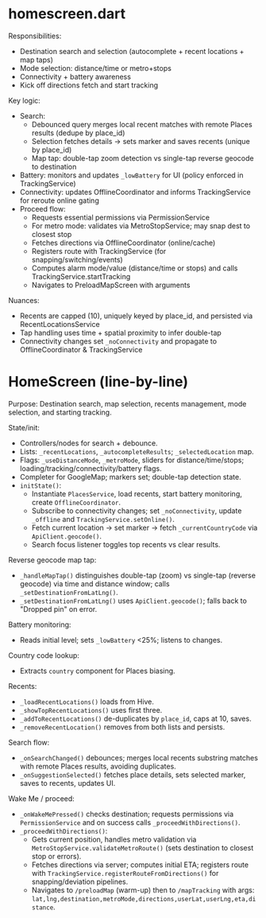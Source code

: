 # homescreen.dart

Responsibilities:
- Destination search and selection (autocomplete + recent locations + map taps)
- Mode selection: distance/time or metro+stops
- Connectivity + battery awareness
- Kick off directions fetch and start tracking

Key logic:
- Search:
  - Debounced query merges local recent matches with remote Places results (dedupe by place_id)
  - Selection fetches details -> sets marker and saves recents (unique by place_id)
  - Map tap: double-tap zoom detection vs single-tap reverse geocode to destination
- Battery: monitors and updates `_lowBattery` for UI (policy enforced in TrackingService)
- Connectivity: updates OfflineCoordinator and informs TrackingService for reroute online gating
- Proceed flow:
  - Requests essential permissions via PermissionService
  - For metro mode: validates via MetroStopService; may snap dest to closest stop
  - Fetches directions via OfflineCoordinator (online/cache)
  - Registers route with TrackingService (for snapping/switching/events)
  - Computes alarm mode/value (distance/time or stops) and calls TrackingService.startTracking
  - Navigates to PreloadMapScreen with arguments

Nuances:
- Recents are capped (10), uniquely keyed by place_id, and persisted via RecentLocationsService
- Tap handling uses time + spatial proximity to infer double-tap
- Connectivity changes set `_noConnectivity` and propagate to OfflineCoordinator & TrackingService

# HomeScreen (line-by-line)

Purpose: Destination search, map selection, recents management, mode selection, and starting tracking.

State/init:
- Controllers/nodes for search + debounce.
- Lists: `_recentLocations`, `_autocompleteResults`; `_selectedLocation` map.
- Flags: `_useDistanceMode`, `_metroMode`, sliders for distance/time/stops; loading/tracking/connectivity/battery flags.
- Completer for GoogleMap; markers set; double-tap detection state.
- `initState()`:
  - Instantiate `PlacesService`, load recents, start battery monitoring, create `OfflineCoordinator`.
  - Subscribe to connectivity changes; set `_noConnectivity`, update `_offline` and `TrackingService.setOnline()`.
  - Fetch current location → set marker → fetch `_currentCountryCode` via `ApiClient.geocode()`.
  - Search focus listener toggles top recents vs clear results.

Reverse geocode map tap:
- `_handleMapTap()` distinguishes double-tap (zoom) vs single-tap (reverse geocode) via time and distance window; calls `_setDestinationFromLatLng()`.
- `_setDestinationFromLatLng()` uses `ApiClient.geocode()`; falls back to "Dropped pin" on error.

Battery monitoring:
- Reads initial level; sets `_lowBattery` <25%; listens to changes.

Country code lookup:
- Extracts `country` component for Places biasing.

Recents:
- `_loadRecentLocations()` loads from Hive.
- `_showTopRecentLocations()` uses first three.
- `_addToRecentLocations()` de-duplicates by `place_id`, caps at 10, saves.
- `_removeRecentLocation()` removes from both lists and persists.

Search flow:
- `_onSearchChanged()` debounces; merges local recents substring matches with remote Places results, avoiding duplicates.
- `_onSuggestionSelected()` fetches place details, sets selected marker, saves to recents, updates UI.

Wake Me / proceed:
- `_onWakeMePressed()` checks destination; requests permissions via `PermissionService` and on success calls `_proceedWithDirections()`.
- `_proceedWithDirections()`:
  - Gets current position, handles metro validation via `MetroStopService.validateMetroRoute()` (sets destination to closest stop or errors).
  - Fetches directions via server; computes initial ETA; registers route with `TrackingService.registerRouteFromDirections()` for snapping/deviation pipelines.
  - Navigates to `/preloadMap` (warm-up) then to `/mapTracking` with args: `lat,lng,destination,metroMode,directions,userLat,userLng,eta,distance`.
